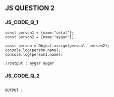 ## JS QUESTION 2

### JS_CODE_Q_1
```
const person1 = {name:"celal"};
const person2 = {name:"aygar"};

const person = Object.assign(person1, person2);
console.log(person.name);
console.log(person1.name);

//output : aygar aygar
```

### JS_CODE_Q_2
```

```
```
OUTPUT : 
```

